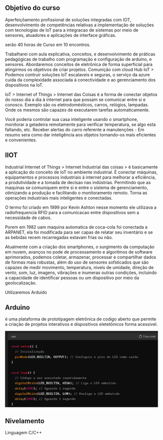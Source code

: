 Objetivo do curso 
---

Aperfeiçõamento profissional de soluções integradas com IOT, desenvolvimento de competências relativas a implementação de soluções com tecnologias de IoT para a integracao de sistemas por meio de sensores, atuadores e aplicações de interface gráficas.

serão 40 horas de Curso em 10 encontros.

Trabalharei com aula explicativa, conceitos, e desenvolvimento de práticas pedagógicas de trabalho com programação e configuração de arduino, e sensores. Abordaremos conceitos de eletrônica de forma superficial para atingirmos os objetivos de criar projetos.
Comunição com cloud Hub IoT > Podemos contruir soluções IoT escalaveis e seguras, o serviço da azure cuida da complexidade associada à conectividade e ao gerenciamento dos dispositivos na IoT.


IoT > Internet of Things > Internet das Coisas é a forma de conectar objetos do nosso dia a dia à internet para que possam se comunicar entre si e conosco. 
Exemplo são os eletrodomésticos, carros, relógios, lampadas. Onde os mesmos são capazes de executarem tarefas automaticamente.

Você poderia controlar sua casa inteligente usando o smartphone, monitorar a geladeira remotamente para verificar temperatura, se algo esta faltando, etc. Receber alertas do carro referente a manutenções - Em resumo sera como dar inteligência aos objetos tornando-os mais eficientes e convenientes. 


IIOT
---
Industrial Internet of Things > Internet Industrial das coisas > è basicamente a aplicação do conceito de IoT no ambiente industrial. É conectar máquinas, equipamentos e processos industriais à internet para melhorar a eficiência, a produtividade e a tomada de decisao nas indústrias. Permitindo que as maquinas se comuniquem entre si e entre o sistema de gerenciamento, otimizando a produção e facilitando o monitoramento remoto. Torna as operações industriais mais inteligentes e conectadas.

O termo foi criado em 1999 por Kevin Ashton nesse momento ele utilizava a radiofrequencia RFID para a comunicacao entre dispositivos sem a necessidade de cabos.

Porem em 1982 uam maquina automatica de coca-cola foi conectada a ARPANET, ela foi modificada para ser capas de relatar seu inventário e se as bebidas recem recarregadas estavam frias ou não.

Atualmente com a criação dos smartphones, o surgimento da computação em nuvem, avanços no pode de processamento e algoritmos de software aprimorados, podemos coletar, armazenar, processar e compartilhar dados de formas mais robustas, além do uso de sensores sofsticados que são capazes de medir movimento, temperatura, niveis de umidade, direção de vento, som, luz, imagens, vibrações e inumeras outras condições, incluindo a capacidade de identificar pessoas ou um dispositivo por meio da geolocalização. 

Utilizaremos Arduido

Arduino 
---
é uma plataforma de prototipagem eletrônica de codigo aberto que permite a criação de projetos interativos e dispositivos eletetônicos forma acessivel.

![alt text](image.png)



Nivelamento
---
Linguagem C/C++
